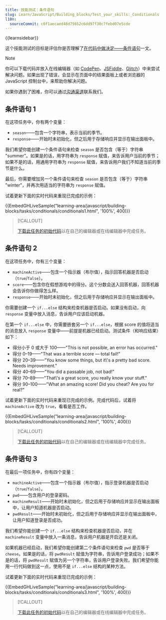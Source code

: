 ```yaml
---
title: 技能测试：条件语句
slug: Learn/JavaScript/Building_blocks/Test_your_skills:_Conditionals
l10n:
  sourceCommit: c0f1aecaed48d75652c6dd97f30c7febd07e5cde
---
```


{{learnsidebar}}

这个技能测试的目标是评估你是否理解了[在代码中做决定——条件语句](/zh-CN/docs/Learn/JavaScript/Building_blocks/conditionals)一文。

> [!NOTE]
> 你可以下载代码并放入在线编辑器（如 [CodePen](https://codepen.io/)、[JSFiddle](https://jsfiddle.net/)、[Glitch](https://glitch.com/)）中来尝试解决问题。如果出现了错误，会显示在页面中的结果面板上或者浏览器的 JavaScript 控制台中，来帮助你解决问题。
>
> 如果你遇到了困难，你可以通过[沟通渠道](/zh-CN/docs/MDN/Community/Communication_channels)联系我们。

## 条件语句 1

在这项任务中，你有两个变量：

- `season`——包含一个字符串，表示当前的季节。
- `response`——开始时未初始化，但之后用于存储响应并显示在输出面板中。

我们希望你能创建一个条件语句来检查 `season` 是否包含（等于）字符串 "summer"。如果是的话，用字符串为 `response` 赋值，来告诉用户当前的季节；如果不是的话，用通用字符串为 `response` 赋值，来告诉用户我们不知道当前的季节是什么。

最后，你需要增加另一个条件语句来检查 `season` 是否包含（等于）字符串 "winter"，并再次用适当的字符串为 `response` 赋值。

试着更新下面的实时代码来重现已完成的示例：

{{EmbedGHLiveSample("learning-area/javascript/building-blocks/tasks/conditionals/conditionals1.html", '100%', 400)}}

> [!CALLOUT]
>
> [下载此任务的初始代码](https://github.com/mdn/learning-area/blob/main/javascript/building-blocks/tasks/conditionals/conditionals1-download.html)以在自己的编辑器或在线编辑器中完成任务。

## 条件语句 2

在这项任务中，你有三个变量：

- `machineActive`——包含一个指示器（布尔值），指示回答机器是否启动（`true`/`false`）。
- `score`——包含你在假想游戏中的得分。这个分数会送入回答机器，回答机器会告诉你你做得怎么样。
- `response`——开始时未初始化，但之后用于存储响应并显示在输出面板中。

你需要创建一个 `if...else` 结构来检查机器是否启动。如果没有启动，向 `response` 变量中放入消息，告诉用户应该启动机器。

在第一个 `if...else` 中，你需要嵌套另一个 `if...else`，根据 score 的值将适当的消息放入 `response` 变量中——前提是机器已经启动。测试条件（和响应结果）如下：

- 得分小于 0 或大于 100——"This is not possible, an error has occurred."
- 得分 0&ndash;19——"That was a terrible score — total fail!"
- 得分 20&ndash;39——"You know some things, but it\\'s a pretty bad score. Needs improvement."
- 得分 40&ndash;69——"You did a passable job, not bad!"
- 得分 70&ndash;89——"That\\'s a great score, you really know your stuff."
- 得分 90&ndash;100——"What an amazing score! Did you cheat? Are you for real?"

试着更新下面的实时代码来重现已完成的示例。完成代码后，试着将 `machineActive` 改为 `true`，看看是否工作。

{{EmbedGHLiveSample("learning-area/javascript/building-blocks/tasks/conditionals/conditionals2.html", '100%', 400)}}

> [!CALLOUT]
>
> [下载此任务的初始代码](https://github.com/mdn/learning-area/blob/main/javascript/building-blocks/tasks/conditionals/conditionals2-download.html)以在自己的编辑器或在线编辑器中完成任务。

## 条件语句 3

在最后一项任务中，你有四个变量：

- `machineActive`——包含一个指示器（布尔值），指示登录机器是否启动（`true`/`false`）。
- `pwd`——包含用户的登录密码。
- `machineResult`——开始时未初始化，但之后用于存储响应并显示在输出面板中，让用户知道机器是否启动。
- `pwdResult`——开始时未初始化，但之后用于存储响应并显示在输出面板中，让用户知道登录是否成功。

我们希望你能创建一个 `if...else` 结构来检查机器是否启动，并在 `machineResult` 变量中放入一条消息，告诉用户机器是开启还是关闭。

如果机器已经启动，我们希望你能创建第二个条件语句来检查 `pwd` 是否等于 `cheese`。如果是的话，将 `pwdResult` 赋值为字符串，告诉用户登录成功；如果不是的话，将 `pwdResult` 赋值为另一个字符串，告诉用户登录失败。我们希望你能用一行代码做到这一点，使用不是 `if...else` 结构的某种方法。

试着更新下面的实时代码来重现已完成的示例：

{{EmbedGHLiveSample("learning-area/javascript/building-blocks/tasks/conditionals/conditionals3.html", '100%', 400)}}

> [!CALLOUT]
>
> [下载此任务的初始代码](https://github.com/mdn/learning-area/blob/main/javascript/building-blocks/tasks/conditionals/conditionals3-download.html)以在自己的编辑器或在线编辑器中完成任务。
